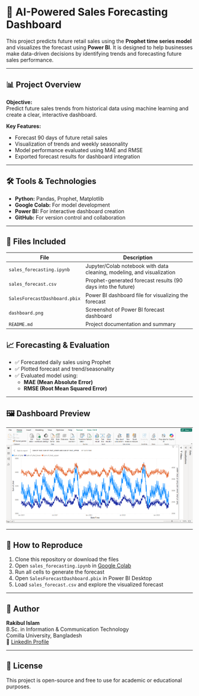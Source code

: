 # 🧠 AI-Powered Sales Forecasting Dashboard

This project predicts future retail sales using the **Prophet time series model** and visualizes the forecast using **Power BI**. It is designed to help businesses make data-driven decisions by identifying trends and forecasting future sales performance.

---

## 📊 Project Overview

**Objective:**  
Predict future sales trends from historical data using machine learning and create a clear, interactive dashboard.

**Key Features:**
- Forecast 90 days of future retail sales
- Visualization of trends and weekly seasonality
- Model performance evaluated using MAE and RMSE
- Exported forecast results for dashboard integration

---

## 🛠️ Tools & Technologies

- **Python:** Pandas, Prophet, Matplotlib
- **Google Colab:** For model development
- **Power BI:** For interactive dashboard creation
- **GitHub:** For version control and collaboration

---

## 📁 Files Included

| File | Description |
|------|-------------|
| `sales_forecasting.ipynb` | Jupyter/Colab notebook with data cleaning, modeling, and visualization |
| `sales_forecast.csv` | Prophet-generated forecast results (90 days into the future) |
| `SalesForecastDashboard.pbix` | Power BI dashboard file for visualizing the forecast
| `dashboard.png` | Screenshot of Power BI forecast dashboard |
| `README.md` | Project documentation and summary |


## 📈 Forecasting & Evaluation

- ✅ Forecasted daily sales using Prophet
- ✅ Plotted forecast and trend/seasonality
- ✅ Evaluated model using:
  - **MAE (Mean Absolute Error)**
  - **RMSE (Root Mean Squared Error)**

---

## 🖼️ Dashboard Preview

![Power BI Dashboard](dashboard.png)

---

## 📌 How to Reproduce

1. Clone this repository or download the files  
2. Open `sales_forecasting.ipynb` in [Google Colab](https://colab.research.google.com/)  
3. Run all cells to generate the forecast  
4. Open `SalesForecastDashboard.pbix` in Power BI Desktop  
5. Load `sales_forecast.csv` and explore the visualized forecast

---

## 👤 Author

**Rakibul Islam**  
B.Sc. in Information & Communication Technology  
Comilla University, Bangladesh  
🔗 [LinkedIn Profile](https://www.linkedin.com/in/rakibul-cou-ict/)

---

## 📜 License

This project is open-source and free to use for academic or educational purposes.


